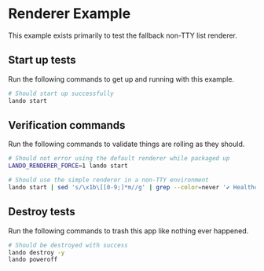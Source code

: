 Renderer Example
================

This example exists primarily to test the fallback non-TTY list renderer.

Start up tests
--------------

Run the following commands to get up and running with this example.

```bash
# Should start up successfully
lando start
```

Verification commands
---------------------

Run the following commands to validate things are rolling as they should.

```bash
# Should not error using the default renderer while packaged up
LANDO_RENDERER_FORCE=1 lando start

# Should use the simple renderer in a non-TTY environment
lando start | sed 's/\x1b\[[0-9;]*m//g' | grep --color=never '✔ Healthcheck' | wc -l | grep 3
```

Destroy tests
-------------

Run the following commands to trash this app like nothing ever happened.

```bash
# Should be destroyed with success
lando destroy -y
lando poweroff
```
